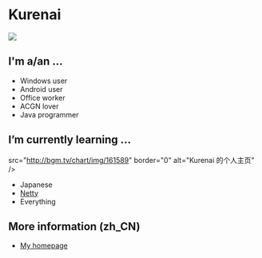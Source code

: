 # Kurenai


<img src="https://github-readme-stats.vercel.app/api?username=KurenaiRyu&show_icons=true&hide_border=true&icon_color=586069&title_color=a0a9af">

## I'm a/an ...


<img align="right" src="https://count.getloli.com/get/@kurenai.moe?theme=rule34" alt="">

  - Windows user
  - Android user
  - Office worker
  - ACGN lover
  - Java programmer



## I’m currently learning ...
src="http://bgm.tv/chart/img/161589" border="0" alt="Kurenai 的个人主页" 
/></a>

  - Japanese
  - [Netty](https://github.com/netty/netty)
  - Everything
  

## More information (zh_CN)


  - [My homepage](https://www.kurenai.moe)


  
